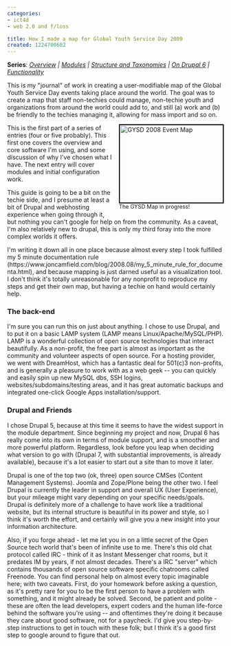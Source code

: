 ```yaml
---
categories:
- ict4d
- web 2.0 and f/loss

title: How I made a map for Global Youth Service Day 2009
created: 1224700602
---
```

<p><strong>Series</strong>: <em><a href="">Overview</a> | <a href="https://www.joncamfield.com/blog/2008.10/drupal_and_maps_ii_modules_in_1.html">Modules</a> | <a href="https://www.joncamfield.com/blog/2008.11/drupal_and_maps_iii_getting_di.html">Structure and Taxonomies</a> | <a href="https://joncamfield.com/blog/2008.12/drupal_mapping_iii5_moving_up.html">On Drupal 6</a> | <a href="https://joncamfield.com/blog/2008.12/drupal_mapping_iv_filtering_an.html">Functionality</a></em></p>

<p>This is my "journal" of work in creating a user-modifiable map of the Global Youth Service Day events taking place around the world.  The goal was to create a map that staff non-techies could manage, non-techie youth and organizations from around the world could add to, and still (a) work and (b) be friendly to the techies managing it, allowing for mass import and so on.</p>

<div style="float: right; margin-left: 10px; margin-bottom: 10px;"><img alt="GYSD 2008 Event Map" src="/images/gysdmap.jpg" style="border: 2px solid black; width: 240px; height: 180px;"></a><br><span style="font-size: 0.9em; margin-top: 0px;">The GYSD Map in progress!</span></div>

<p>This is the first part of a series of entries (four or five probably).  This first one covers the overview and core software I'm using, and some discussion of why I've chosen what I have.  The next entry will cover modules and initial configuration work.</p>

<p>This guide is going to be a bit on the techie side, and I presume at least a bit of Drupal and webhosting experience when going through it, but nothing you can't google for help on from the community.  As a caveat, I'm also relatively new to drupal, this is only my third foray into the more complex worlds it offers.</p>

<p>I'm writing it down all in one place because almost every step I took fulfilled my 5 minute documentation rule (https://www.joncamfield.com/blog/2008.08/my_5_minute_rule_for_documenta.html), and because mapping is just darned useful as a visualization tool.  I don't think it's totally unreasonable for any nonprofit to reproduce my steps and get their own map, but having a techie on hand would certainly help.  <br />
</p>
                           </div>
                           <div id="more" class="entry-more">
                              <h3>The back-end</h3>

<p>I'm sure you can run this on just about anything.  I chose to use Drupal, and to put it on a basic LAMP system (LAMP means Linux/Apache/MySQL/PHP).  LAMP is a wonderful collection of open source technologies that interact beautifully.  As a non-profit, the free part is almost as important as the community and volunteer aspects of open source.  For a hosting provider, we went with DreamHost, which has a fantastic deal for 501(c)3 non-profits, and is generally a pleasure to work with as a web geek -- you can quickly and easily spin up new MySQL dbs, SSH logins, websites/subdomains/testing areas, and it has great automatic backups and integrated one-click Google Apps installation/support.</p>

<h3>Drupal and Friends</h3>
I chose Drupal 5, because at this time it seems to have the widest support in the module department.  Since beginning my project and now, Drupal 6 has really come into its own in terms of module support, and is a smoother and more powerful platform.  Regardless, look before you leap when deciding what version to go with (Drupal 7, with substantial improvements, is already available), because it's a lot easier to start out a site than to move it later.

<p>Drupal is one of the top two (ok, three) open source CMSes (Content Management Systems).  Joomla and Zope/Plone being the other two.  I feel Drupal is currently the leader in support and overall UX (User Experience), but your mileage might vary depending on your specific needs/goals.  Drupal is definitely more of a challenge to have work like a traditional website, but its internal structure is beautiful in its power and style, so I think it's worth the effort, and certainly will give you a new insight into your information architecture.</p>

<p>Also, if you forge ahead - let me let you in on a little secret of the Open Source tech world that's been of infinite use to me.  There's this old chat protocol called IRC - think of it as Instant Messenger chat rooms, but it predates IM by years, if not almost decades.  There's a IRC "server" which contains thousands of open source software specific chatrooms called Freenode.  You can find personal help on almost every topic imaginable here; with two caveats. First, do your homework before asking a question, as it's pretty rare for you to be the first person to have a problem with something, and it might already be solved.  Second, be patient and polite - these are often the lead developers, expert coders and the human life-force behind the software you're using -- and oftentimes they're doing it because they care about good software, not for a paycheck.  I'd give you step-by-step instructions to get in touch with these folk; but I think it's a good first step to google around to figure that out.</p>
